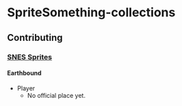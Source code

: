 # SpriteSomething-collections

## Contributing

### [SNES Sprites](https://github.com/miketrethewey/SpriteSomething-collections/blob/gh-pages/snes/CONTRIBUTING.md)

#### Earthbound

* Player
  * No official place yet.

